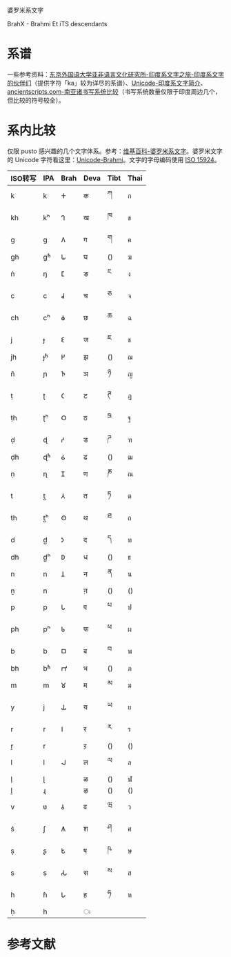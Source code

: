 婆罗米系文字

BrahX - Brahmi Et iTS descendants

# 系谱

一些参考资料：[东京外国语大学亚非语言文化研究所-印度系文字之旅-印度系文字的伙伴们](http://www.aa.tufs.ac.jp/i-moji/)（提供字符「ka」较为详尽的系谱）、[Unicode-印度系文字简介](http://www.unicode.org/notes/tn10/indic-overview-2.pdf)、[ancientscripts.com-南亚诸书写系统比较](http://www.ancientscripts.com/sa_ws_cmp.html)（书写系统数量仅限于印度周边几个，但比较的符号较全）。

# 系内比较

仅限 pusto 感兴趣的几个文字体系。参考：[维基百科-婆罗米系文字](https://zh.wikipedia.org/wiki/婆罗米系文字)。婆罗米文字的 Unicode 字符看这里：[Unicode-Brahmi](http://www.unicode.org/charts/PDF/U11000.pdf)。文字的字母编码使用 [ISO 15924](https://zh.wikipedia.org/wiki/ISO_15924)。

<!-- |Khmr|Mymr|Laoo|Beng|Taml|Phag -->

ISO转写|IPA|Brah|Deva|Tibt|Thai
-|-|-|-|-|-
k |k |𑀓|क |ཀ  |ก
kh|kʰ|𑀔|ख |ཁ  |ข
g |ɡ |𑀕|ग |ག  |ค
gh|ɡʱ|𑀖|घ |() |ฆ  
ṅ |ŋ |𑀗|ङ |ང  |ง
c |c |𑀘|च |ཅ  |จ
ch|cʰ|𑀙|छ |ཆ  |ฉ
j |ɟ |𑀚|ज |ཇ  |ช
jh|ɟʱ|𑀛|झ |() |ฌ
ñ |ɲ |𑀜|ञ |ཉ  |ญ   
ṭ |ʈ |𑀝|ट|ཊ   |ฏ    
ṭh|ʈʰ|𑀞|ठ |ཋ  |ฐ   
ḍ |ɖ |𑀟|ड |ཌ  |ฑ	   
ḍh|ɖʱ|𑀠|ढ |() |ฒ 
ṇ |ɳ |𑀡|ण |ཎ  |ณ
t |t̺ |𑀢|त |ཏ  |ต
th|t̺ʰ|𑀣|थ |ཐ  |ถ
d |d̺ |𑀤|द |ད  |ท
dh|d̺ʰ|𑀥|ध |() |ธ
n |n |𑀦|न |ན  |น
ṉ |n | |ऩ |() |() 
p |p |𑀧|प |པ  |ป
ph|pʰ|𑀨|फ|ཕ  |ผ
b |b |𑀩|ब |བ  |พ
bh|bʱ|𑀪|भ |() |ภ
m |m |𑀫|म |མ  |ม
y |j |𑀬 |य|ཡ  |ย
r |r |𑀭|र |ར  |ร
ṟ |r | |ऱ|()  |() 
l |l |𑀮|ल |ལ  |ล
ḷ |ɭ | |ळ|() |ฬ 
ḻ |ɻ | |ऴ|() |() 
v |ʋ |𑀯|व |ཝ  |ว
ś |ʃ |𑀰|श |ཤ  |ศ
ṣ |ʂ |𑀱|ष |ཥ  |ษ 
s |s |𑀲|स |ས  |ส
h |ɦ |𑀳|ह |ཧ  |ห
ḥ |h | | ः 



# 参考文献

<!-- [[unicode-brahmi]](#参考文献) -->

<!-- [unicode-brahmi]  http://www.unicode.org/charts/PDF/U11000.pdf -->
